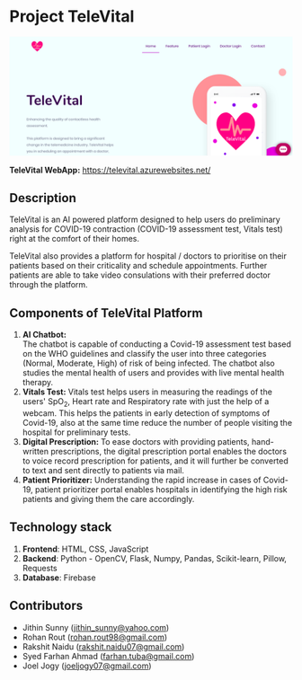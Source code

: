 # Project TeleVital
![homepage](homepage.png)

**TeleVital WebApp:** https://televital.azurewebsites.net/
## Description
TeleVital is an AI powered platform designed to help users do preliminary analysis for COVID-19 contraction (COVID-19 assessment test, Vitals test) right at the comfort of their homes.  

TeleVital also provides a platform for hospital / doctors to prioritise on their patients based on their criticality and schedule appointments. Further patients are able to take video consulations with their preferred doctor through the platform.

## Components of TeleVital Platform
1. **AI Chatbot:**  	
	The chatbot is capable of conducting a Covid-19 assessment test based on the WHO guidelines and classify the user into three categories (Normal, Moderate, High) of risk of being infected. 
	The chatbot also studies the mental health of users and provides with live mental health therapy. 
2. **Vitals Test:**
	Vitals test helps users in measuring the readings of the users' SpO$_2$, Heart rate and Respiratory rate with just the help of a webcam. This helps the patients in early detection of symptoms of Covid-19, also at the same time reduce the number of people visiting the hospital for preliminary tests.
3. **Digital Prescription:**
	To ease doctors with providing patients, hand-written prescriptions, the digital prescription portal enables the doctors to voice record prescription for patients, and it will further be converted to text and sent directly to patients via mail.
4. **Patient Prioritizer:** 
Understanding the rapid increase in cases of Covid-19, patient prioritizer portal enables hospitals in identifying the high risk patients and giving them the care accordingly.
	 

## Technology stack

1. **Frontend**: HTML, CSS, JavaScript
2. **Backend**: Python - OpenCV, Flask, Numpy, Pandas, Scikit-learn, Pillow, Requests
3. **Database**: Firebase


## Contributors

- Jithin Sunny (jithin_sunny@yahoo.com)
- Rohan Rout (rohan.rout98@gmail.com)
- Rakshit Naidu (rakshit.naidu07@gmail.com)
- Syed Farhan Ahmad (farhan.tuba@gmail.com)
- Joel Jogy (joeljogy07@gmail.com)
